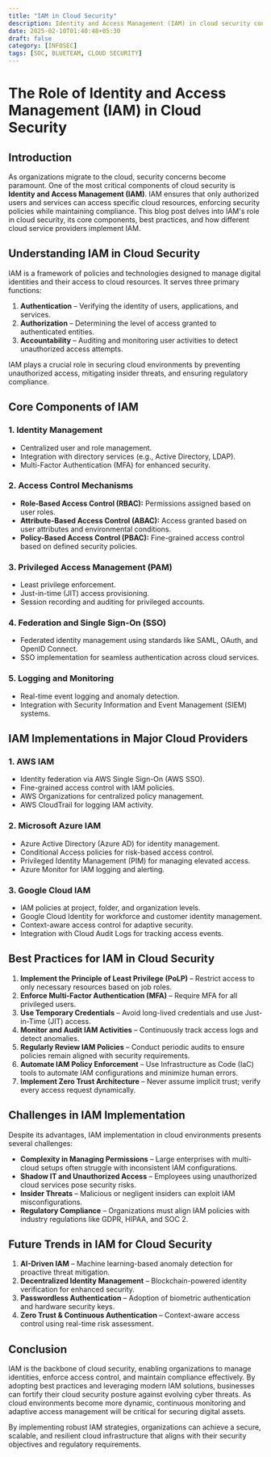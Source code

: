 ```yaml
---
title: "IAM in Cloud Security"
description: Identity and Access Management (IAM) in cloud security controls user access to cloud resources, ensuring only authorized individuals can perform specific actions, enhancing security and compliance.
date: 2025-02-10T01:40:48+05:30
draft: false
category: [INFOSEC]
tags: [SOC, BLUETEAM, CLOUD SECURITY]
---
```

# The Role of Identity and Access Management (IAM) in Cloud Security

## Introduction

As organizations migrate to the cloud, security concerns become paramount. One of the most critical components of cloud security is **Identity and Access Management (IAM)**. IAM ensures that only authorized users and services can access specific cloud resources, enforcing security policies while maintaining compliance. This blog post delves into IAM's role in cloud security, its core components, best practices, and how different cloud service providers implement IAM.

## Understanding IAM in Cloud Security

IAM is a framework of policies and technologies designed to manage digital identities and their access to cloud resources. It serves three primary functions:

1. **Authentication** – Verifying the identity of users, applications, and services.
2. **Authorization** – Determining the level of access granted to authenticated entities.
3. **Accountability** – Auditing and monitoring user activities to detect unauthorized access attempts.

IAM plays a crucial role in securing cloud environments by preventing unauthorized access, mitigating insider threats, and ensuring regulatory compliance.

## Core Components of IAM

### 1. **Identity Management**
   - Centralized user and role management.
   - Integration with directory services (e.g., Active Directory, LDAP).
   - Multi-Factor Authentication (MFA) for enhanced security.

### 2. **Access Control Mechanisms**
   - **Role-Based Access Control (RBAC):** Permissions assigned based on user roles.
   - **Attribute-Based Access Control (ABAC):** Access granted based on user attributes and environmental conditions.
   - **Policy-Based Access Control (PBAC):** Fine-grained access control based on defined security policies.

### 3. **Privileged Access Management (PAM)**
   - Least privilege enforcement.
   - Just-in-time (JIT) access provisioning.
   - Session recording and auditing for privileged accounts.

### 4. **Federation and Single Sign-On (SSO)**
   - Federated identity management using standards like SAML, OAuth, and OpenID Connect.
   - SSO implementation for seamless authentication across cloud services.

### 5. **Logging and Monitoring**
   - Real-time event logging and anomaly detection.
   - Integration with Security Information and Event Management (SIEM) systems.

## IAM Implementations in Major Cloud Providers

### **1. AWS IAM**
   - Identity federation via AWS Single Sign-On (AWS SSO).
   - Fine-grained access control with IAM policies.
   - AWS Organizations for centralized policy management.
   - AWS CloudTrail for logging IAM activity.

### **2. Microsoft Azure IAM**
   - Azure Active Directory (Azure AD) for identity management.
   - Conditional Access policies for risk-based access control.
   - Privileged Identity Management (PIM) for managing elevated access.
   - Azure Monitor for IAM logging and alerting.

### **3. Google Cloud IAM**
   - IAM policies at project, folder, and organization levels.
   - Google Cloud Identity for workforce and customer identity management.
   - Context-aware access control for adaptive security.
   - Integration with Cloud Audit Logs for tracking access events.

## Best Practices for IAM in Cloud Security

1. **Implement the Principle of Least Privilege (PoLP)** – Restrict access to only necessary resources based on job roles.
2. **Enforce Multi-Factor Authentication (MFA)** – Require MFA for all privileged users.
3. **Use Temporary Credentials** – Avoid long-lived credentials and use Just-in-Time (JIT) access.
4. **Monitor and Audit IAM Activities** – Continuously track access logs and detect anomalies.
5. **Regularly Review IAM Policies** – Conduct periodic audits to ensure policies remain aligned with security requirements.
6. **Automate IAM Policy Enforcement** – Use Infrastructure as Code (IaC) tools to automate IAM configurations and minimize human errors.
7. **Implement Zero Trust Architecture** – Never assume implicit trust; verify every access request dynamically.

## Challenges in IAM Implementation

Despite its advantages, IAM implementation in cloud environments presents several challenges:

- **Complexity in Managing Permissions** – Large enterprises with multi-cloud setups often struggle with inconsistent IAM configurations.
- **Shadow IT and Unauthorized Access** – Employees using unauthorized cloud services pose security risks.
- **Insider Threats** – Malicious or negligent insiders can exploit IAM misconfigurations.
- **Regulatory Compliance** – Organizations must align IAM policies with industry regulations like GDPR, HIPAA, and SOC 2.

## Future Trends in IAM for Cloud Security

1. **AI-Driven IAM** – Machine learning-based anomaly detection for proactive threat mitigation.
2. **Decentralized Identity Management** – Blockchain-powered identity verification for enhanced security.
3. **Passwordless Authentication** – Adoption of biometric authentication and hardware security keys.
4. **Zero Trust & Continuous Authentication** – Context-aware access control using real-time risk assessment.

## Conclusion

IAM is the backbone of cloud security, enabling organizations to manage identities, enforce access control, and maintain compliance effectively. By adopting best practices and leveraging modern IAM solutions, businesses can fortify their cloud security posture against evolving cyber threats. As cloud environments become more dynamic, continuous monitoring and adaptive access management will be critical for securing digital assets.

By implementing robust IAM strategies, organizations can achieve a secure, scalable, and resilient cloud infrastructure that aligns with their security objectives and regulatory requirements.

